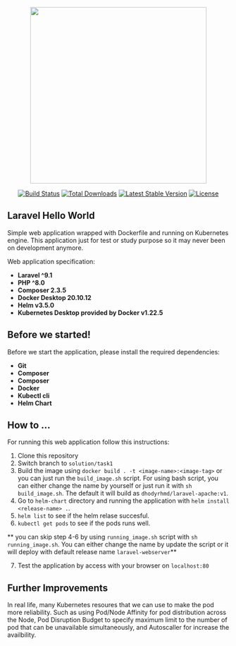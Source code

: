 <p align="center"><a href="https://laravel.com" target="_blank"><img src="https://raw.githubusercontent.com/laravel/art/master/logo-lockup/5%20SVG/2%20CMYK/1%20Full%20Color/laravel-logolockup-cmyk-red.svg" width="400"></a></p>

<p align="center">
<a href="https://travis-ci.org/laravel/framework"><img src="https://travis-ci.org/laravel/framework.svg" alt="Build Status"></a>
<a href="https://packagist.org/packages/laravel/framework"><img src="https://img.shields.io/packagist/dt/laravel/framework" alt="Total Downloads"></a>
<a href="https://packagist.org/packages/laravel/framework"><img src="https://img.shields.io/packagist/v/laravel/framework" alt="Latest Stable Version"></a>
<a href="https://packagist.org/packages/laravel/framework"><img src="https://img.shields.io/packagist/l/laravel/framework" alt="License"></a>
</p>

## Laravel Hello World

Simple web application wrapped with Dockerfile and running on Kubernetes engine. This application just for test or study purpose so it may never been on development anymore.

Web application specification:
- **Laravel ^9.1**
- **PHP ^8.0**
- **Composer 2.3.5**
- **Docker Desktop 20.10.12**
- **Helm v3.5.0**
- **Kubernetes Desktop provided by Docker v1.22.5**

## Before we started!

Before we start the application, please install the required dependencies:

- **Git**
- **Composer**
- **Composer**
- **Docker**
- **Kubectl cli**
- **Helm Chart**

## How to ...

For running this web application follow this instructions:

1. Clone this repository
2. Switch branch to `solution/task1`
3. Build the image using `docker build . -t <image-name>:<image-tag>` or you can just run the `build_image.sh` script. For using bash script, you can either change the name by yourself or just run it with `sh build_image.sh`.  The default it will build as `dhodyrhmd/laravel-apache:v1`.
4. Go to `helm-chart` directory and running the application with `helm install <release-name> .`.
5. `helm list` to see if the helm relase succesful.
6. `kubectl get pods` to see if the pods runs well.

** you can skip step 4-6 by using `running_image.sh` script with `sh running_image.sh`. You can either change the name by update the script or it will deploy with default release name `laravel-webserver`**

7. Test the application by access with your browser on `localhost:80`

## Further Improvements

In real life, many Kubernetes resoures that we can use to make the pod more reliability. Such as using Pod/Node Affinity for pod distribution across the Node, Pod Disruption Budget to specify maximum limit to the number of pod that can be unavailable simultaneously, and Autoscaller for increase the availbility.
